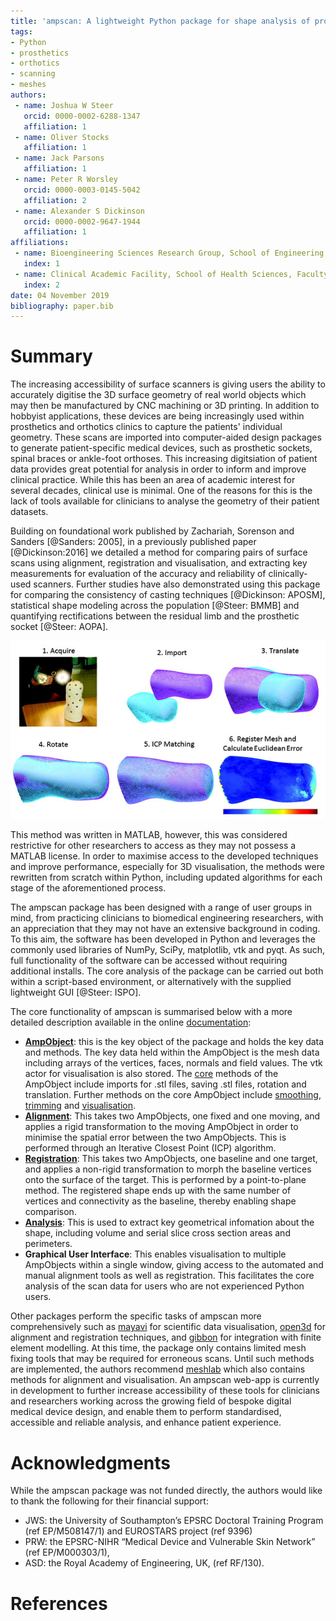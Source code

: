 ```yaml
---
title: 'ampscan: A lightweight Python package for shape analysis of prosthetics and orthotics'
tags:
- Python
- prosthetics
- orthotics
- scanning
- meshes
authors:
 - name: Joshua W Steer
   orcid: 0000-0002-6288-1347
   affiliation: 1
 - name: Oliver Stocks
   affiliation: 1
 - name: Jack Parsons
   affiliation: 1 
 - name: Peter R Worsley
   orcid: 0000-0003-0145-5042
   affiliation: 2
 - name: Alexander S Dickinson
   orcid: 0000-0002-9647-1944
   affiliation: 1
affiliations:
 - name: Bioengineering Sciences Research Group, School of Engineering, Faculty of Engineering and Physical Sciences, University of Southampton
   index: 1
 - name: Clinical Academic Facility, School of Health Sciences, Faculty of Environment and Life Sciences, University of Southampton
   index: 2
date: 04 November 2019
bibliography: paper.bib
---
```

# Summary

The increasing accessibility of surface scanners is giving users the ability to accurately digitise the 3D surface geometry of real world objects which may then be manufactured by CNC machining or 3D printing. In addition to hobbyist applications, these devices are being increasingly used within prosthetics and orthotics clinics to capture the patients' individual geometry. These scans are imported into computer-aided design packages to generate patient-specific medical devices, such as prosthetic sockets, spinal braces or ankle-foot orthoses. This increasing digitsiation of patient data provides great potential for analysis in order to inform and improve clinical practice. While this has been an area of academic interest for several decades, clinical use is minimal. One of the reasons for this is the lack of tools available for clinicians to analyse the geometry of their patient datasets. 

Building on foundational work published by Zachariah, Sorenson and Sanders [@Sanders: 2005], in a previously published paper [@Dickinson:2016] we detailed a method for comparing pairs of surface scans using alignment, registration and visualisation, and extracting key measurements for evaluation of the accuracy and reliability of clinically-used scanners. Further studies have also demonstrated using this package for comparing the consistency of casting techniques [@Dickinson: APOSM], statistical shape modeling across the population [@Steer: BMMB] and quantifying rectifications between the residual limb and the prosthetic socket [@Steer: AOPA]. 

![A Graphical summary of the ampscan process](AmpScan_Overview.png)

This method was written in MATLAB, however, this was considered restrictive for other researchers to access as they may not possess a MATLAB license.  In order to maximise access to the developed techniques and improve performance, especially for 3D visualisation, the methods were rewritten from scratch within Python, including updated algorithms for each stage of the aforementioned process. 

The ampscan package has been designed with a range of user groups in mind, from practicing clinicians to biomedical engineering researchers, with an appreciation that they may not have an extensive background in coding. To this aim, the software has been developed in Python and leverages the commonly used libraries of NumPy, SciPy, matplotlib, vtk and pyqt. As such, full functionality of the software can be accessed without requiring additional installs. The core analysis of the package can be carried out both within a script-based environment, or alternatively with the supplied lightweight GUI [@Steer: ISPO].  

The core functionality of ampscan is summarised below with a more detailed description available in the online [documentation](https://ampscan.readthedocs.io/en/latest/):
- **[AmpObject](https://ampscan.readthedocs.io/en/latest/source/core.html)**: this is the key object of the package and holds the key data and methods. The key data held within the AmpObject is the mesh data including arrays of the vertices, faces, normals and field values. The vtk actor for visualisation is also stored. The [core](https://ampscan.readthedocs.io/en/latest/source/core.html) methods of the AmpObject include imports for .stl files, saving .stl files, rotation and translation. Further methods on the core AmpObject include [smoothing](https://ampscan.readthedocs.io/en/latest/source/smooth.html), [trimming](https://ampscan.readthedocs.io/en/latest/source/trim.html) and [visualisation](https://ampscan.readthedocs.io/en/latest/source/ampVis.html). 
- **[Alignment](https://ampscan.readthedocs.io/en/latest/source/align.html)**: This takes two AmpObjects, one fixed and one moving, and applies a rigid transformation to the moving AmpObject in order to minimise the spatial error between the two AmpObjects. This is performed through an Iterative Closest Point (ICP) algorithm.
- **[Registration](https://ampscan.readthedocs.io/en/latest/source/registration.html)**: This takes two AmpObjects, one baseline and one target, and applies a non-rigid transformation to morph the baseline vertices onto the surface of the target. This is performed by a point-to-plane method. The registered shape ends up with the same number of vertices and connectivity as the baseline, thereby enabling shape comparison.
- **[Analysis](https://ampscan.readthedocs.io/en/latest/source/analyse.html)**: This is used to extract key geometrical infomation about the shape, including volume and serial slice cross section areas and perimeters.
- **Graphical User Interface**: This enables visualisation to multiple AmpObjects within a single window, giving access to the automated and manual alignment tools as well as registration. This facilitates the core analysis of the scan data for users who are not experienced Python users. 

Other packages perform the specific tasks of ampscan more comprehensively such as [mayavi](https://docs.enthought.com/mayavi/mayavi/index.html) for scientific data visualisation, [open3d](http://www.open3d.org/docs/getting_started.html) for alignment and registration techniques, and [gibbon](https://www.gibboncode.org/) for integration with finite element modelling. At this time, the package only contains limited mesh fixing tools that may be required for erroneous scans. Until such methods are implemented, the authors recommend [meshlab](http://www.meshlab.net/) which also contains methods for alignment and visualisation. An ampscan web-app is currently in development to further increase accessibility of these tools for clinicians and researchers working across the growing field of bespoke digital medical device design, and enable them to perform standardised, accessible and reliable analysis, and enhance patient experience.

# Acknowledgments 
While the ampscan package was not funded directly, the authors would like to thank the following for their financial support:
- JWS: the University of Southampton’s EPSRC Doctoral Training Program (ref EP/M508147/1) and EUROSTARS project (ref 9396)
- PRW: the EPSRC-NIHR “Medical Device and Vulnerable Skin Network” (ref EP/M000303/1),
- ASD: the Royal Academy of Engineering, UK, (ref RF/130).

# References
